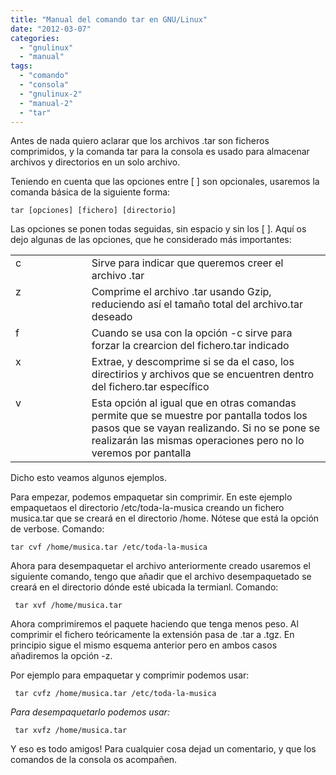 ```yaml
---
title: "Manual del comando tar en GNU/Linux"
date: "2012-03-07"
categories: 
  - "gnulinux"
  - "manual"
tags: 
  - "comando"
  - "consola"
  - "gnulinux-2"
  - "manual-2"
  - "tar"
---
```


Antes de nada quiero aclarar que los archivos .tar son ficheros comprimidos, y la comanda tar para la consola es usado para almacenar archivos y directorios en un solo archivo.

Teniendo en cuenta que las opciones entre \[ \] son opcionales, usaremos la comanda básica de la siguiente forma:

```
tar [opciones] [fichero] [directorio]
```

Las opciones se ponen todas seguidas, sin espacio y sin los \[ \]. Aquí os dejo algunas de las opciones, que he considerado más importantes:

<table cellspacing="0" cellpadding="4" width="643"><colgroup><col width="147"> <col width="478"></colgroup><tbody><tr valign="TOP"><td width="147">c</td><td width="478">Sirve para indicar que queremos creer el archivo .tar</td></tr><tr valign="TOP"><td width="147">z</td><td width="478">Comprime el archivo .tar usando Gzip, reduciendo así el tamaño total del archivo.tar deseado</td></tr><tr valign="TOP"><td width="147">f</td><td width="478">Cuando se usa con la opción -c sirve para forzar la crearcion del fichero.tar indicado</td></tr><tr valign="TOP"><td width="147">x</td><td width="478">Extrae, y descomprime si se da el caso, los directirios y archivos que se encuentren dentro del fichero.tar específico</td></tr><tr valign="TOP"><td width="147">v</td><td width="478">Esta opción al igual que en otras comandas permite que se muestre por pantalla todos los pasos que se vayan realizando. Si no se pone se realizarán las mismas operaciones pero no lo veremos por pantalla</td></tr></tbody></table>

Dicho esto veamos algunos ejemplos.

Para empezar, podemos empaquetar sin comprimir. En este ejemplo empaquetaos el directorio /etc/toda-la-musica creando un fichero musica.tar que se creará en el directorio /home. Nótese que está la opción de verbose. Comando:

```
tar cvf /home/musica.tar /etc/toda-la-musica
```

Ahora para desempaquetar el archivo anteriormente creado usaremos el siguiente comando, tengo que añadir que el archivo desempaquetado se creará en el directorio dónde esté ubicada la termianl. Comando:

```
 tar xvf /home/musica.tar
```

Ahora comprimiremos el paquete haciendo que tenga menos peso. Al comprimir el fichero teóricamente la extensión pasa de .tar a .tgz. En principio sigue el mismo esquema anterior pero en ambos casos añadiremos la opción -z.

Por ejemplo para empaquetar y comprimir podemos usar:

```
 tar cvfz /home/musica.tar /etc/toda-la-musica
```

_Para desempaquetarlo podemos usar:_

```
 tar xvfz /home/musica.tar
```

Y eso es todo amigos! Para cualquier cosa dejad un comentario, y que los comandos de la consola os acompañen.
